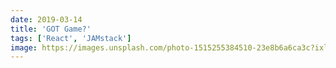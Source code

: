 ```yaml
---
date: 2019-03-14
title: 'GOT Game?'
tags: ['React', 'JAMstack']
image: https://images.unsplash.com/photo-1515255384510-23e8b6a6ca3c?ixlib=rb-1.2.1&ixid=eyJhcHBfaWQiOjEyMDd9&auto=format&fit=crop&w=889&q=80%20889w,%20https://images.unsplash.com/photo-1515255384510-23e8b6a6ca3c?ixlib=rb-1.2.1&ixid=eyJhcHBfaWQiOjEyMDd9&auto=format&fit=crop&w=1189&q=80%201189w
---
```

